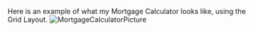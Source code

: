 Here is an example of what my Mortgage Calculator looks like, using the Grid Layout.
![MortgageCalculatorPicture](https://github.com/user-attachments/assets/f8dc361e-9cd6-4ea9-87c4-6ab807179be6)
